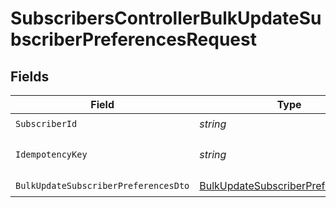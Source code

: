 # SubscribersControllerBulkUpdateSubscriberPreferencesRequest


## Fields

| Field                                                                                               | Type                                                                                                | Required                                                                                            | Description                                                                                         |
| --------------------------------------------------------------------------------------------------- | --------------------------------------------------------------------------------------------------- | --------------------------------------------------------------------------------------------------- | --------------------------------------------------------------------------------------------------- |
| `SubscriberId`                                                                                      | *string*                                                                                            | :heavy_check_mark:                                                                                  | N/A                                                                                                 |
| `IdempotencyKey`                                                                                    | *string*                                                                                            | :heavy_minus_sign:                                                                                  | A header for idempotency purposes                                                                   |
| `BulkUpdateSubscriberPreferencesDto`                                                                | [BulkUpdateSubscriberPreferencesDto](../../Models/Components/BulkUpdateSubscriberPreferencesDto.md) | :heavy_check_mark:                                                                                  | N/A                                                                                                 |